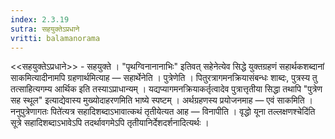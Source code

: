 ```yaml
---
index: 2.3.19
sutra: सहयुक्तेऽप्रधाने
vritti: balamanorama
---
```


<<सहयुक्तेऽप्रधाने>> - सहयुक्ते । "पृथग्विनानानाभिः" इतिवत् सहेनेत्येव सिद्धे युक्तग्रहणं सहार्थकशब्दानां साकमित्यादीनामपि ग्रहणार्थमित्याह — सहार्थेनेति । पुत्रेणेति । पितुरत्रागमनक्रियासंबन्धः शाब्दः, पुत्रस्य तु तत्साहित्यगम्य आर्थिक इति तस्याऽप्राधान्यम् । यद्यप्यागमनक्रियाकर्तृत्वादेव पुत्रात्तृतीया सिद्धा तथापि "पुत्रेण सह स्थूल" इत्याद्येवास्य मुख्योदाहरणमिति भाष्ये स्पष्टम् । अर्थग्रहणस्य प्रयोजनमाह — एवं साकमिति । ननुपुत्रेणागतः पिते॑त्यत्र सहादिशब्दाऽभावात्कथं तृतीयेत्यत आह — विनापीति । वृद्धो यूना तल्लक्षणश्चेदि॑ति सूत्रे सहादिशब्दाऽभावेऽपि तदर्थावगमेऽपि तृतीयानिर्देशदर्शनादित्यर्थः । 